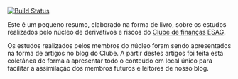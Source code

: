 [![Build Status](https://travis-ci.com/rfbressan/vol_surface_gitbook.svg?branch=master)](https://travis-ci.com/rfbressan/vol_surface_gitbook)

Este é um pequeno resumo, elaborado na forma de livro, sobre os estudos realizados pelo núcleo de derivativos e riscos do [Clube de finanças ESAG](https://clubedefinancas.com.br).

Os estudos realizados pelos membros do núcleo foram sendo apresentados na forma de artigos no blog do Clube. A partir destes artigos foi feita esta coletânea de forma a apresentar todo o conteúdo em local único para facilitar a assimilação dos membros futuros e leitores de nosso blog.
